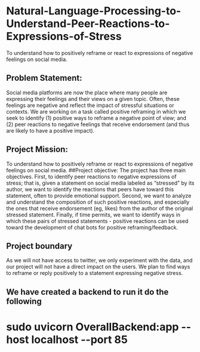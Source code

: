 # Natural-Language-Processing-to-Understand-Peer-Reactions-to-Expressions-of-Stress
To understand how to positively reframe or react to expressions of negative feelings on social media. 


## Problem Statement:
Social media platforms are now the place where many people are expressing their feelings and their views on a given topic. Often, these feelings are negative and reflect the impact of stressful situations or contexts. We are working on a task called positive reframing in which we seek to identify (1) positive ways to reframe a negative point of view; and (2) peer reactions to negative feelings that receive endorsement (and thus are likely to have a positive impact).

## Project Mission:
To understand how to positively reframe or react to expressions of negative feelings on social media. 
##Project objective:
The project has three main objectives. First, to identify peer reactions to negative expressions of stress; that is, given a statement on social media labeled as “stressed” by its author, we want to identify the reactions that peers have toward this statement, often to provide emotional support. Second, we want to analyze and understand the composition of such positive reactions, and especially the ones that receive endorsement (eg, likes) from the author of the original stressed statement. Finally, if time permits, we want to identify ways in which these pairs of stressed statements - positive reactions can be used toward the development of chat bots for positive reframing/feedback. 

## Project boundary
As we will not have access to twitter, we only experiment with the data, and our project will not have a direct impact on the users. We plan to find ways to reframe or reply positively to a statement expressing negative stress.

## We have created a backend to run it do the following
# sudo uvicorn OverallBackend:app --host localhost --port 85 
